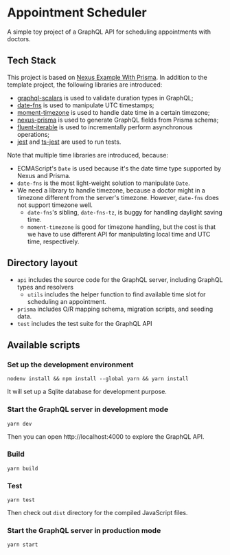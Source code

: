 # Appointment Scheduler

A simple toy project of a GraphQL API for scheduling appointments with doctors.

## Tech Stack

This project is based on [Nexus Example With Prisma](https://github.com/graphql-nexus/nexus/tree/main/examples/with-prisma). In addition to the template project, the following libraries are introduced:

- [graphql-scalars](https://github.com/Urigo/graphql-scalars) is used to validate duration types in GraphQL;
- [date-fns](https://date-fns.org/) is used to manipulate UTC timestamps;
- [moment-timezone](https://momentjs.com/timezone/) is used to handle date time in a certain timezone;
- [nexus-prisma](https://github.com/graphql-nexus/nexus-prisma) is used to generate GraphQL fields from Prisma schema;
- [fluent-iterable](https://github.com/codibre/fluent-iterable) is used to incrementally perform asynchronous operations;
- [jest](https://jestjs.io/) and [ts-jest](https://github.com/kulshekhar/ts-jest) are used to run tests.

Note that multiple time libraries are introduced, because:

- ECMAScript's `Date` is used because it's the date time type supported by Nexus and Prisma.
- `date-fns` is the most light-weight solution to manipulate `Date`.
- We need a library to handle timezone, because a doctor might in a timezone different from the server's timezone. However, `date-fns` does not support timezone well.
  - `date-fns`'s sibling, `date-fns-tz`, is buggy for handling daylight saving time.
  - `moment-timezone` is good for timezone handling, but the cost is that we have to use different API for manipulating local time and UTC time, respectively.

## Directory layout

- `api` includes the source code for the GraphQL server, including GraphQL types and resolvers
  - `utils` includes the helper function to find available time slot for scheduling an appointment.
- `prisma` includes O/R mapping schema, migration scripts, and seeding data.
- `test` includes the test suite for the GraphQL API
## Available scripts

### Set up the development environment

```
nodenv install && npm install --global yarn && yarn install
```

It will set up a Sqlite database for development purpose.

### Start the GraphQL server in development mode

```
yarn dev
```

Then you can open http://localhost:4000 to explore the GraphQL API.

### Build

```
yarn build
```

### Test

```
yarn test
```

Then check out `dist` directory for the compiled JavaScript files.

### Start the GraphQL server in production mode

```
yarn start
```
